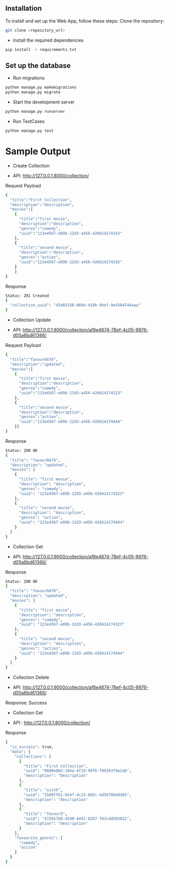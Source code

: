 ## Installation

To install and set up the Web App, follow these steps:
Clone the repository: 
``` sh
git clone <repository_url>
``` 

* Install the required dependencies 
``` sh
pip install -r requirements.txt
```

## Set up the database

* Run migrations
``` sh
python manage.py makemigrations
python manage.py migrate
```

* Start the development server

```sh
python manage.py runserver
```
* Run TestCases
```sh
python manage.py test
```

# Sample Output

* Create Collection

- API: http://127.0.0.1:8000/collection/

Request Payload
```sh
{
  "title":"First Collection",
  "description":"description",
  "movies":[
    {
      "title":"first movie",
      "description":"description",
      "genres":"comedy",
      "uuid":"123e4567-e89b-12d3-a456-426614174143"
    },
    {
      "title":"second movie",
      "description":"description",
      "genres":"action",
      "uuid":"123e4567-e89b-12d3-a456-426614174242"
    }
    ]
}
```

Response 

``` sh
Status: 201 Created
{
  "collection_uuid": "d3d65338-860d-419b-9bef-9e4384744aaa"
}
```

* Collection Update

- API: http://127.0.0.1:8000/collection/af8e4674-78ef-4c05-9976-d05a6bd61366/

Request Payload

``` sh
{
  "title":"favour6678",
  "description":"updated",
  "movies":[
    {
      "title":"first movie",
      "description":"description",
      "genres":"comedy",
      "uuid":"123e4567-e89b-12d3-a456-426614174323"
    },
    {
      "title":"second movie",
      "description":"description",
      "genres":"action",
      "uuid":"123e4567-e89b-12d3-a456-426614174444"
    }]
}
```

Response 

``` sh
Status: 200 OK
{
  "title": "favour6678",
  "description": "updated",
  "movies": [
    {
      "title": "first movie",
      "description": "description",
      "genres": "comedy",
      "uuid": "123e4567-e89b-12d3-a456-426614174323"
    },
    {
      "title": "second movie",
      "description": "description",
      "genres": "action",
      "uuid": "123e4567-e89b-12d3-a456-426614174444"
    }
  ]
}
```

* Collection Get

- API: http://127.0.0.1:9000/collection/af8e4674-78ef-4c05-9976-d05a6bd61366/

Response 

``` sh
Status: 200 OK
{
  "title": "favour6678",
  "description": "updated",
  "movies": [
    {
      "title": "first movie",
      "description": "description",
      "genres": "comedy",
      "uuid": "123e4567-e89b-12d3-a456-426614174323"
    },
    {
      "title": "second movie",
      "description": "description",
      "genres": "action",
      "uuid": "123e4567-e89b-12d3-a456-426614174444"
    }
  ]
}
```
* Collection Delete

- API: http://127.0.0.1:9000/collection/af8e4674-78ef-4c05-9976-d05a6bd61366/

Response: Success

* Collection Get

- API : http://127.0.0.1:8000/collection/

Response 
```sh
{
  "is_success": true,
  "data": {
    "collections": [
      {
        "title": "First Collection",
        "uuid": "08d0e86d-104a-4f19-99fb-f8936379a2ab",
        "description": "Description"
      },
      {
        "title": "sixth",
        "uuid": "15d9ffb1-b54f-4c23-b02c-4d567884dd85",
        "description": "description"
      },
      {
        "title": "favour5",
        "uuid": "472b57b8-d5d0-4441-82b7-763cdd503022",
        "description": "description"
      }
    ],
    "favourite_genres": [
      "comedy",
      "action"
    ]
  }
}
```